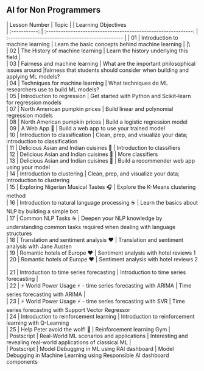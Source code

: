 
## AI for Non Programmers

| Lesson Number |                             Topic                              |                      | Learning Objectives                                                                                                          
| :-----------: | :------------------------------------------------------------: | :-----------------------------------------------  |
|      01       |                Introduction to machine learning                |     Learn the basic concepts behind machine learning | |\                                                                                                             
|      02       |                The History of machine learning                 |     Learn the history underlying this field    |                                                                                                                               
|      03       |                 Fairness and machine learning                  |  What are the important philosophical issues around |fairness that students should consider when building and applying ML models?                                   
|      04       |                Techniques for machine learning                 |  What techniques do ML researchers use to build ML models?                                                                                                           
|      05       |                   Introduction to regression                   |  Get started with Python and Scikit-learn for regression models                                                                         
|      07       |                North American pumpkin prices                 |    Build linear and polynomial regression models                                                                                          
|      08       |                North American pumpkin prices                 |        Build a logistic regression model                                                                                                   
|      09       |                          A Web App 🔌                          |       Build a web app to use your trained model                                                                                            
|      10       |                 Introduction to classification                 |      Clean, prep, and visualize your data; introduction to classification                                                          
|      11       |             Delicious Asian and Indian cuisines 🍜           |      Introduction to classifiers                                                                                                     
|      12       |             Delicious Asian and Indian cuisines 🍜             |        More classifiers                                                                                                                
|      13       |             Delicious Asian and Indian cuisines 🍜             |        Build a recommender web app using your model                                                                                                                           
|      14       |                   Introduction to clustering                   |            Clean, prep, and visualize your data; Introduction to clustering                                                                   
|      15       |              Exploring Nigerian Musical Tastes 🎧              |          Explore the K-Means clustering method                                                                                                    
|      16       |        Introduction to natural language processing ☕️         |      Learn the basics about NLP by building a simple bot                                                                                                                           
|      17       |                      Common NLP Tasks ☕️                      |      Deepen your NLP knowledge by understanding common tasks required when dealing with language structures                                                                                        
|      18       |             Translation and sentiment analysis ♥️              |    Translation and sentiment analysis with Jane Austen                                                                                                                                                                              
|      19       |                  Romantic hotels of Europe ♥️                  |      Sentiment analysis with hotel reviews 1                                                                                                                                                                                            
|      20       |                  Romantic hotels of Europe ♥️                  |  Sentiment analysis with hotel reviews 2                                                                                         |                                                                                                           
|      21       |            Introduction to time series forecasting             |      Introduction to time series forecasting                                                                                         |                                                                                                            
|      22       | ⚡️ World Power Usage ⚡️ - time series forecasting with ARIMA |        Time series forecasting with ARIMA                                                                                              |                                                                                                        
|      23       |  ⚡️ World Power Usage ⚡️ - time series forecasting with SVR  |       Time series forecasting with Support Vector Regressor                                                                                                                                                                                       
|      24       |             Introduction to reinforcement learning             | Introduction to reinforcement learning with Q-Learning                                                                                                                                                                                  
|      25       |                 Help Peter avoid the wolf! 🐺                  | Reinforcement learning Gym                                                                                                      |                                                                                                                                        
|  Postscript   |            Real-World ML scenarios and applications            |     Interesting and revealing real-world applications of classical ML                                                               |                                                                                                             
|  Postscript   |            Model Debugging in ML using RAI dashboard          |      Model Debugging in Machine Learning using Responsible AI dashboard components                                                                                                                                                  



